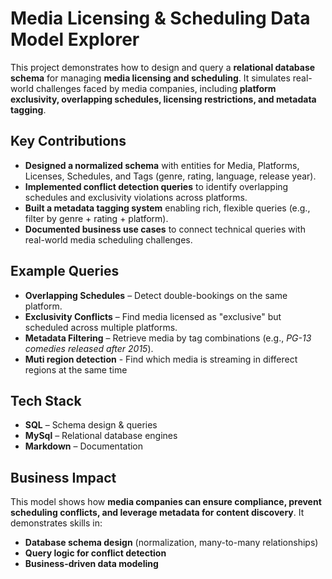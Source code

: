 # Media Licensing & Scheduling Data Model Explorer  

This project demonstrates how to design and query a **relational database schema** for managing **media licensing and scheduling**. It simulates real-world challenges faced by media companies, including **platform exclusivity, overlapping schedules, licensing restrictions, and metadata tagging**.  

## Key Contributions  

- **Designed a normalized schema** with entities for Media, Platforms, Licenses, Schedules, and Tags (genre, rating, language, release year).  
- **Implemented conflict detection queries** to identify overlapping schedules and exclusivity violations across platforms.  
- **Built a metadata tagging system** enabling rich, flexible queries (e.g., filter by genre + rating + platform).  
- **Documented business use cases** to connect technical queries with real-world media scheduling challenges.  

##  Example Queries  

- **Overlapping Schedules** – Detect double-bookings on the same platform.  
- **Exclusivity Conflicts** – Find media licensed as "exclusive" but scheduled across multiple platforms.  
- **Metadata Filtering** – Retrieve media by tag combinations (e.g., *PG-13 comedies released after 2015*).
- **Muti region detection** - Find which media is streaming in differect regions at the same time  

##  Tech Stack  

- **SQL** – Schema design & queries  
- **MySql** – Relational database engines  
- **Markdown** – Documentation  

##  Business Impact  

This model shows how **media companies can ensure compliance, prevent scheduling conflicts, and leverage metadata for content discovery**. It demonstrates skills in:  

- **Database schema design** (normalization, many-to-many relationships)  
- **Query logic for conflict detection**  
- **Business-driven data modeling**  

